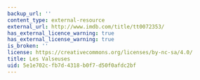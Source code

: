 ```yaml
---
backup_url: ''
content_type: external-resource
external_url: http://www.imdb.com/title/tt0072353/
has_external_licence_warning: true
has_external_license_warning: true
is_broken: ''
license: https://creativecommons.org/licenses/by-nc-sa/4.0/
title: Les Valseuses
uid: 5e1e702c-fb7d-4318-b0f7-d50f0afdc2bf
---
```

